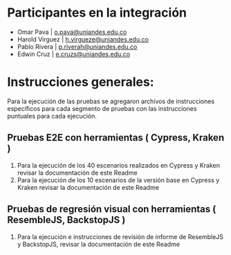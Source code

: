 # Participantes en la integración
- Omar Pava | o.pava@uniandes.edu.co
- Harold Virguez | h.virgueze@uniandes.edu.co
- Pablo Rivera | p.riverah@uniandes.edu.co
- Edwin Cruz | e.cruzs@uniandes.edu.co

# Instrucciones generales:

Para la ejecución de las pruebas se agregaron archivos de instrucciones específicos para cada segmento de pruebas con las instrucciones puntuales para cada ejecución. 

## Pruebas E2E con herramientas ( Cypress, Kraken ) 
1. Para la ejecución de los 40 escenarios realizados en Cypress y Kraken revisar la documentación de este Readme 
2. Para la ejecución de los 10 escenarios de la versión base en Cypress y Kraken revisar la documentación de este Readme 

## Pruebas de regresión visual con herramientas ( ResembleJS, BackstopJS ) 
1. Para la ejecución e instrucciones de revisión de informe de ResembleJS y BackstopJS, revisar la documentación de este Readme

